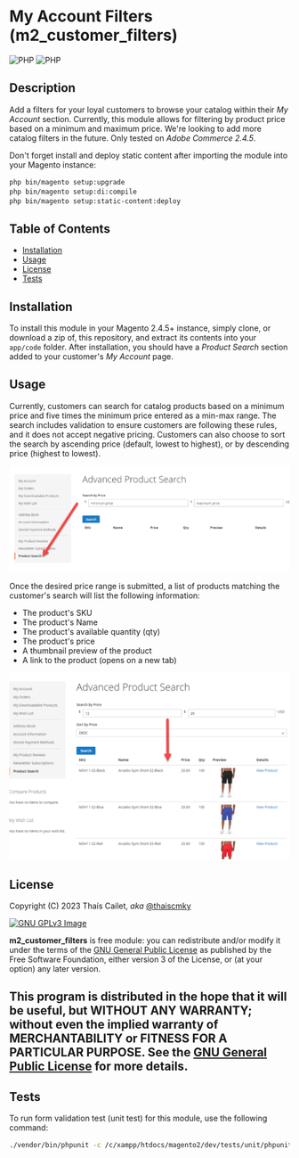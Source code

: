# My Account Filters (m2_customer_filters)
![PHP](https://img.shields.io/badge/PHP-777BB4?style=for-the-badge&logo=php&logoColor=white)
![PHP](https://img.shields.io/badge/JavaScript-323330?style=for-the-badge&logo=javascript&logoColor=F7DF1E)
## Description
Add a filters for your loyal customers to browse your catalog within their _My Account_ section. 
Currently, this module allows for filtering by product price based on a minimum and maximum price.
We're looking to add more catalog filters in the future. Only tested on _Adobe Commerce 2.4.5_. 

Don't forget install and deploy static content after importing the module into your Magento instance:

```bash
php bin/magento setup:upgrade
php bin/magento setup:di:compile
php bin/magento setup:static-content:deploy
```

## Table of Contents

- [Installation](#installation)
- [Usage](#usage)
- [License](#license)
- [Tests](#tests)

## Installation

To install this module in your Magento 2.4.5+ instance, simply clone, or download a zip of, this repository, and extract its contents into your `app/code` folder. After installation, you should have a _Product Search_ section added to your customer's _My Account_ page.

## Usage

Currently, customers can search for catalog products based on a minimum price and five times the minimum price entered as a min-max range. The search includes validation to ensure customers are following these rules, and it does not accept negative pricing.
Customers can also choose to sort the search by ascending price (default, lowest to highest), or by descending price (highest to lowest).

![alt Product Search section preview](assets/images/product_search_ss.png)

Once the desired price range is submitted, a list of products matching the customer's search will list the following information:

* The product's SKU
* The product's Name
* The product's available quantity (qty)
* The product's price
* A thumbnail preview of the product
* A link to the product (opens on a new tab)

![alt Product Search results preview](assets/images/product_search_results_ss.png)


## License
Copyright (C) 2023  Thaís Cailet, _aka_ [@thaiscmky](https://github.com/thaiscmky)

[![GNU GPLv3 Image](https://www.gnu.org/graphics/gplv3-127x51.png)](http://www.gnu.org/licenses/gpl-3.0.en.html)

**m2_customer_filters** is free module: you can redistribute and/or modify it under the terms of the
[GNU General Public License](https://www.gnu.org/licenses/gpl.html) as
published by the Free Software Foundation, either version 3 of the License, or
(at your option) any later version.

This program is distributed in the hope that it will be useful, 
but WITHOUT ANY WARRANTY; without even the implied warranty of MERCHANTABILITY or FITNESS FOR A PARTICULAR PURPOSE. 
See the [GNU General Public License](https://www.gnu.org/licenses/gpl.html) for more details.
---

## Tests

To run form validation test (unit test) for this module, use the following command:

```bash
./vendor/bin/phpunit -c /c/xampp/htdocs/magento2/dev/tests/unit/phpunit.xml.dist app/code/ThaisCmky/CustomerFilters/Test/Unit/ControllerResult.php
```